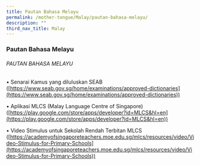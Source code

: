 ```yaml
---
title: Pautan Bahasa Melayu
permalink: /mother-tongue/Malay/pautan-bahasa-melayu/
description: ""
third_nav_title: Malay
---
```

### Pautan Bahasa Melayu


###### PAUTAN BAHASA MELAYU

•	Senarai Kamus yang diluluskan SEAB 
([https://www.seab.gov.sg/home/examinations/approved-dictionaries](https://www.seab.gov.sg/home/examinations/approved-dictionaries))

•	Aplikasi MLCS (Malay Language Centre of Singapore)
([https://play.google.com/store/apps/developer?id=MLCS&hl=en](https://play.google.com/store/apps/developer?id=MLCS&hl=en))

•	Video Stimulus untuk Sekolah Rendah Terbitan MLCS
([https://academyofsingaporeteachers.moe.edu.sg/mlcs/resources/video/Video-Stimulus-for-Primary-Schools](https://academyofsingaporeteachers.moe.edu.sg/mlcs/resources/video/Video-Stimulus-for-Primary-Schools))
